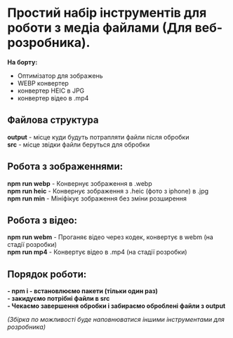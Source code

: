 # Простий набір інструментів для роботи з медіа файлами (Для веб-розробника).

**На борту:**
+ Оптимізатор для зображень
+ WEBP конвертер
+ конвертер HEIC в JPG
+ конвертер відео в .mp4

## Файлова структура ##
 
**output** - місце куди будуть потрапляти файли після обробки  
**src** - місце звідки файли беруться для обробки  

## Робота з зображеннями: ##

**npm run webp** - Конвернує зображення в .webp  
**npm run heic** - Конвернує зображення з .heic (фото з iphone) в .jpg  
**npm run min**  - Мініфікує зображення без зміни розширення  

## Робота з відео: ##

**npm run webm** - Проганяє відео через кодек, конвертує в webm (на стадії розробки)  
**npm run mp4** - Конвертує відео в .mp4 (на стадії розробки)  

## Порядок роботи: ##

**- npm i - встановлюємо пакети (тільки один раз)**  
**- закидуємо потрібні файли в src**  
**- Чекаємо завершення обробки і забираємо оброблені файли з output**  

_(Збірка по можливості буде наповнюватися іншими інструментами для розробника)_
